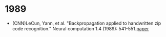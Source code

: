 # 1989
- (CNN)LeCun, Yann, et al. "Backpropagation applied to handwritten zip code recognition." Neural computation 1.4 (1989): 541-551.[paper](https://ieeexplore.ieee.org/abstract/document/6795724)
